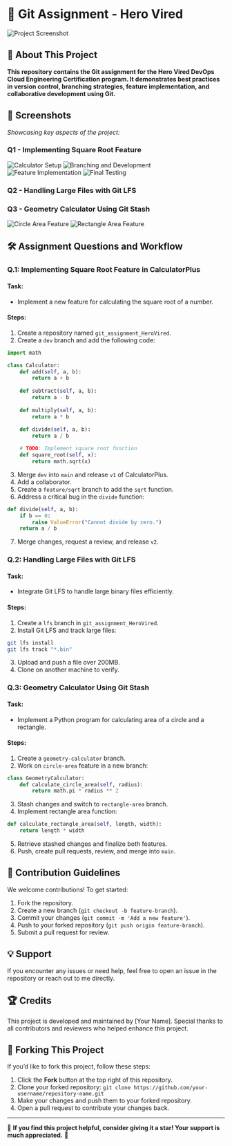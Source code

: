 # 🚀 Git Assignment - Hero Vired

![Project Screenshot](screenshots/Q1_Img_01.png)

## 📌 **About This Project**

**This repository contains the Git assignment for the Hero Vired DevOps Cloud Engineering Certification program. It demonstrates best practices in version control, branching strategies, feature implementation, and collaborative development using Git.**

## 📸 Screenshots

_Showcasing key aspects of the project:_

### Q1 - Implementing Square Root Feature
![Calculator Setup](screenshots/Q1_Img_02.png)
![Branching and Development](screenshots/Q1_Img_03.png)
![Feature Implementation](screenshots/Q1_Img_04.png)
![Final Testing](screenshots/Q1_Img_05.png)

### Q2 - Handling Large Files with Git LFS


### Q3 - Geometry Calculator Using Git Stash
![Circle Area Feature](screenshots/Q3_Img_1.png)
![Rectangle Area Feature](screenshots/Q3_Img_2.png)

## 🛠️ Assignment Questions and Workflow

### Q.1: Implementing Square Root Feature in CalculatorPlus

#### Task:
- Implement a new feature for calculating the square root of a number.

#### Steps:
1. Create a repository named `git_assignment_HeroVired`.
2. Create a `dev` branch and add the following code:

```python
import math

class Calculator:
    def add(self, a, b):
        return a + b
    
    def subtract(self, a, b):
        return a - b
    
    def multiply(self, a, b):
        return a * b
    
    def divide(self, a, b):
        return a / b

    # TODO: Implement square root function
    def square_root(self, x):
        return math.sqrt(x)
```

3. Merge `dev` into `main` and release `v1` of CalculatorPlus.
4. Add a collaborator.
5. Create a `feature/sqrt` branch to add the `sqrt` function.
6. Address a critical bug in the `divide` function:

```python
def divide(self, a, b):
    if b == 0:
        raise ValueError("Cannot divide by zero.")
    return a / b
```

7. Merge changes, request a review, and release `v2`.

### Q.2: Handling Large Files with Git LFS

#### Task:
- Integrate Git LFS to handle large binary files efficiently.

#### Steps:
1. Create a `lfs` branch in `git_assignment_HeroVired`.
2. Install Git LFS and track large files:

```sh
git lfs install
git lfs track "*.bin"
```

3. Upload and push a file over 200MB.
4. Clone on another machine to verify.

### Q.3: Geometry Calculator Using Git Stash

#### Task:
- Implement a Python program for calculating area of a circle and a rectangle.

#### Steps:
1. Create a `geometry-calculator` branch.
2. Work on `circle-area` feature in a new branch:

```python
class GeometryCalculator:
    def calculate_circle_area(self, radius):
        return math.pi * radius ** 2
```

3. Stash changes and switch to `rectangle-area` branch.
4. Implement rectangle area function:

```python
def calculate_rectangle_area(self, length, width):
    return length * width
```

5. Retrieve stashed changes and finalize both features.
6. Push, create pull requests, review, and merge into `main`.

## 🤝 Contribution Guidelines

We welcome contributions! To get started:
1. Fork the repository.
2. Create a new branch (`git checkout -b feature-branch`).
3. Commit your changes (`git commit -m 'Add a new feature'`).
4. Push to your forked repository (`git push origin feature-branch`).
5. Submit a pull request for review.

## 💡 Support

If you encounter any issues or need help, feel free to open an issue in the repository or reach out to me directly.

## 🏆 Credits

This project is developed and maintained by [Your Name]. Special thanks to all contributors and reviewers who helped enhance this project.

## 🔗 Forking This Project

If you’d like to fork this project, follow these steps:
1. Click the **Fork** button at the top right of this repository.
2. Clone your forked repository: `git clone https://github.com/your-username/repository-name.git`
3. Make your changes and push them to your forked repository.
4. Open a pull request to contribute your changes back.

---

🌟 **If you find this project helpful, consider giving it a star! Your support is much appreciated.** 🌟
